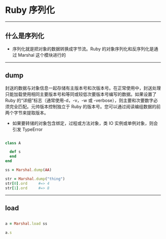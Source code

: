 # **Ruby** 序列化

---
## 什么是序列化

- 序列化就是把对象的数据转换成字节流。Ruby 的对象序列化和反序列化是通过 Marshal 这个模块进行的

<aside>
  


</aside>



---

## dump

<aside class="notes">
封送的数据与对象信息一起存储有主版本号和次版本号。在正常使用中，封送处理只能加载使用相同主要版本号和等同或较低次要版本号编写的数据。如果设置了 Ruby 的“详细”标志（通常使用-d，-v，-w 或 -verbose），则主要和次要数字必须完全匹配。元帅版本控制独立于 Ruby 的版本号。您可以通过阅读编组数据的前两个字节来提取版本。
</aside>

- 如果要转储的对象包含绑定，过程或方法对象，类 IO 实例或单例对象，则会引发 TypeError

```ruby

class A

  def s
  end
end

ss = Marshal.dump(AA)

str = Marshal.dump("thing")
str[0].ord     #=> 4
str[1].ord     #=> 8

```
---

## load


```ruby

a = Marshal.load ss

a.s


```


